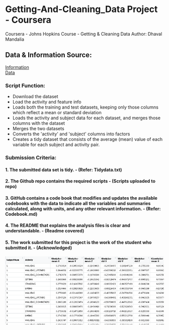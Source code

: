 # Getting-And-Cleaning_Data Project - Coursera
Coursera - Johns Hopkins Course - Getting &amp; Cleaning Data
Author: Dhaval Mandalia <br />

## Data & Information Source: <br />
[Information](http://archive.ics.uci.edu/ml/datasets/Human+Activity+Recognition+Using+Smartphones)<br>
[Data](https://d396qusza40orc.cloudfront.net/getdata%2Fprojectfiles%2FUCI%20HAR%20Dataset.zip)<br />

### Script Function:
- Download the dataset
- Load the activity and feature info
- Loads both the training and test datasets, keeping only those columns which reflect a mean or standard deviation
- Loads the activity and subject data for each dataset, and merges those columns with the dataset
- Merges the two datasets
- Converts the 'activity' and 'subject' columns into factors
- Creates a tidy dataset that consists of the average (mean) value of each variable for each subject and activity pair.

### Submission Criteria:<br>
#### 1. The submitted data set is tidy. - (Refer: Tidydata.txt)<br>
#### 2. The Github repo contains the required scripts - (Scripts uploaded to repo)<br>
#### 3. GitHub contains a code book that modifies and updates the available codebooks with the data to indicate all the variables and summaries calculated, along with units, and any other relevant information. - (Refer: Codebook.md)<br>
#### 4. The README that explains the analysis files is clear and understandable. - (Readme covered)<br>
#### 5. The work submitted for this project is the work of the student who submitted it. - (Acknowledged)<br>


![Tidy Data](https://github.com/mandaliadhaval/Getting-And-Cleaning_Data/blob/master/Tidydata_Image.PNG)
